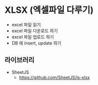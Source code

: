 # XLSX (엑셀파일 다루기)

* excel 파일 읽기
* excel 파일 다운로드 하기
* excel 파일 업로드 하기
* DB 에 insert, update 하기

## 라이브러리
* SheetJS
  * https://github.com/SheetJS/js-xlsx
